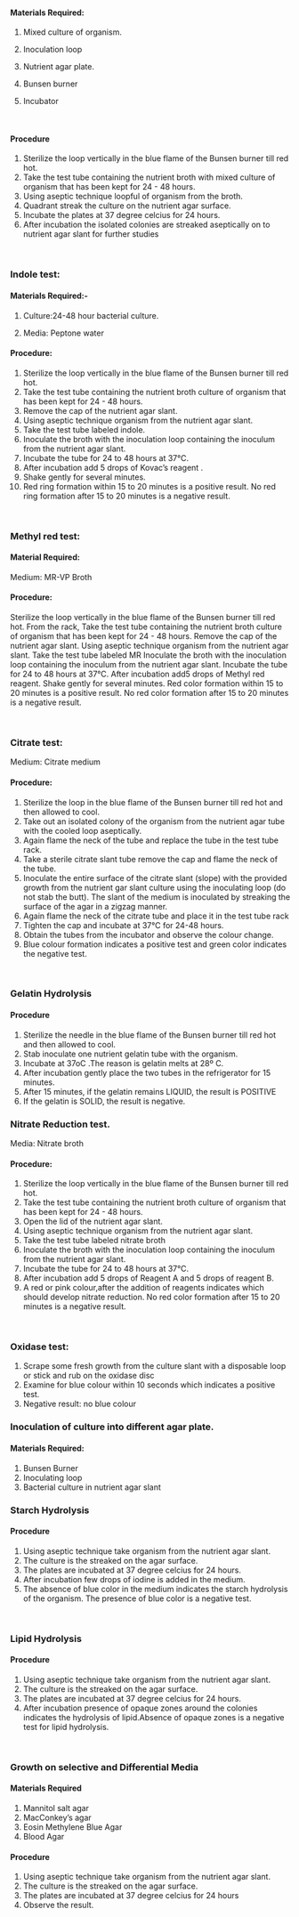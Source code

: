 #### Materials Required:
 
1. Mixed culture of organism.

2. Inoculation loop

3. Nutrient agar plate.

4. Bunsen burner

5. Incubator
 
&nbsp;
 
#### Procedure
 

1. Sterilize the loop vertically in the blue flame of the Bunsen burner till red hot.
2. Take the test tube containing the nutrient broth with mixed culture of organism that has been kept for 24 - 48 hours.
3. Using aseptic technique loopful of organism from the broth.
4. Quadrant streak the culture on the nutrient agar surface.
5. Incubate the plates at 37 degree celcius for 24 hours. 
6. After incubation the isolated colonies are streaked aseptically on to nutrient agar slant for further studies
 
&nbsp;

### Indole test:
 

#### Materials Required:-
 

1. Culture:24-48 hour bacterial culture.

2. Media: Peptone water
 

 #### Procedure:
 
1. Sterilize the loop vertically in the blue flame of the Bunsen burner till red hot.
2. Take the test tube containing the nutrient broth culture of organism that has been kept for 24 - 48 hours.
3. Remove the cap of the nutrient agar slant.
4. Using aseptic technique organism from the nutrient agar slant.
5. Take the test tube labeled indole.
6. Inoculate the broth with the inoculation loop containing the inoculum from the nutrient agar slant.
7. Incubate the tube for 24 to 48 hours at 37°C.
8. After incubation add 5 drops of  Kovac’s reagent .
9. Shake gently for several minutes.
10. Red ring formation within 15 to 20 minutes is a positive result. No red ring formation after 15 to 20 minutes is a negative result.
 
&nbsp;

### Methyl red test:
  

#### Material Required:
 

Medium:  MR-VP Broth

 

#### Procedure:
 

Sterilize the loop vertically in the blue flame of the Bunsen burner till red hot. From the rack, 
Take the test tube containing the nutrient broth culture of organism that has been kept for 24 - 48 hours.
Remove the cap of the nutrient agar slant.
Using aseptic technique organism from the nutrient agar slant.
Take the test tube labeled MR
Inoculate the broth with the inoculation loop containing the inoculum from the nutrient agar slant.
Incubate the tube for 24 to 48 hours at 37°C. 
After incubation add5 drops of  Methyl red reagent. 
Shake gently for several minutes. 
Red color  formation within 15 to 20 minutes is a positive result. No red color formation after 15 to 20 minutes is a negative result.
 
&nbsp;

### Citrate test:
 
 Medium:  Citrate medium

 
#### Procedure:
 

1. Sterilize the loop in the blue flame of the Bunsen burner till red hot and then allowed to cool. 
2. Take out an isolated colony of the organism from the  nutrient agar tube with the cooled loop aseptically.
3. Again flame the neck of the tube and replace the tube in the test tube rack.
4. Take a sterile citrate slant tube remove the cap and flame the neck of the tube. 
5. Inoculate the entire surface of the citrate slant (slope) with the provided growth from the nutrient gar slant culture using the inoculating loop (do not stab the butt). The slant of the medium is inoculated by streaking the surface of the agar in a zigzag manner.
6. Again flame the neck of the citrate tube and place it in the test tube rack 
7. Tighten the cap and incubate at 37°C for 24-48 hours.
8. Obtain the tubes from the incubator and observe the colour change.
9. Blue colour formation indicates a positive test and green color indicates the negative test.

                                       
&nbsp;


 

### Gelatin Hydrolysis
 

#### Procedure
 

1. Sterilize the needle in the blue flame of the Bunsen burner till red hot and then allowed to cool. 
2. Stab  inoculate one nutrient gelatin tube with the organism. 
3. Incubate at 37oC .The reason is gelatin melts at 28º C.   
4. After incubation gently place the two tubes in the refrigerator for 15 minutes. 
5. After 15 minutes, if the gelatin remains LIQUID, the result is POSITIVE
6. If the gelatin is SOLID, the result is negative.
 

### Nitrate Reduction test.
 

Media:  Nitrate broth

 
#### Procedure:
 

1. Sterilize the loop vertically in the blue flame of the Bunsen burner till red hot.
2. Take the test tube containing the nutrient broth culture of organism that has been kept for 24 - 48 hours.
3. Open the lid of the nutrient agar slant.
4. Using aseptic technique organism from the nutrient agar slant.
5. Take the test tube labeled nitrate broth
6. Inoculate the broth with the inoculation loop containing the inoculum from the nutrient agar slant.
7. Incubate the tube for 24 to 48 hours at 37°C.
8. After incubation add 5 drops of  Reagent A and 5 drops of reagent B.
9. A red or pink colour,after the addition of reagents indicates  which should develop nitrate reduction. No red color formation after 15 to 20 minutes is a negative result.
 
&nbsp;

### Oxidase test:
 
1. Scrape some fresh growth from the culture slant with a disposable loop or stick and rub  on the oxidase disc 
2. Examine for blue colour within 10 seconds which indicates a positive test.
3. Negative result:  no blue colour
 

### Inoculation of culture into different agar plate.
 
#### Materials Required:
1. Bunsen Burner
2. Inoculating loop
3. Bacterial culture in nutrient agar slant
 

### Starch Hydrolysis
 
#### Procedure
 
1. Using aseptic technique take organism from the nutrient agar slant.
2. The culture is the streaked on the agar surface.
3. The plates are incubated at 37 degree celcius for 24 hours.
4. After incubation few drops of iodine is added in the medium.
5. The absence of blue color in the medium indicates the starch hydrolysis of the organism. The presence of blue color is a negative test.
 
&nbsp;

### Lipid Hydrolysis
 
#### Procedure
 
1. Using aseptic technique take organism from the nutrient agar slant.
2. The culture is the streaked on the agar surface.
3. The plates are incubated at 37 degree celcius for 24 hours.
4. After incubation presence of opaque zones around the colonies indicates the hydrolysis of lipid.Absence of opaque zones is a negative test for lipid hydrolysis.

 
 &nbsp;
 
### Growth on selective and Differential Media
 
#### Materials Required
 
1. Mannitol salt agar
2. MacConkey’s agar
3. Eosin Methylene Blue Agar
4. Blood Agar
 
#### Procedure
 
1. Using aseptic technique take organism from the nutrient agar slant.
2. The culture is the streaked on the agar surface.
3. The plates are incubated at 37 degree celcius for 24 hours 
4. Observe the result.

 &nbsp;
 
 
